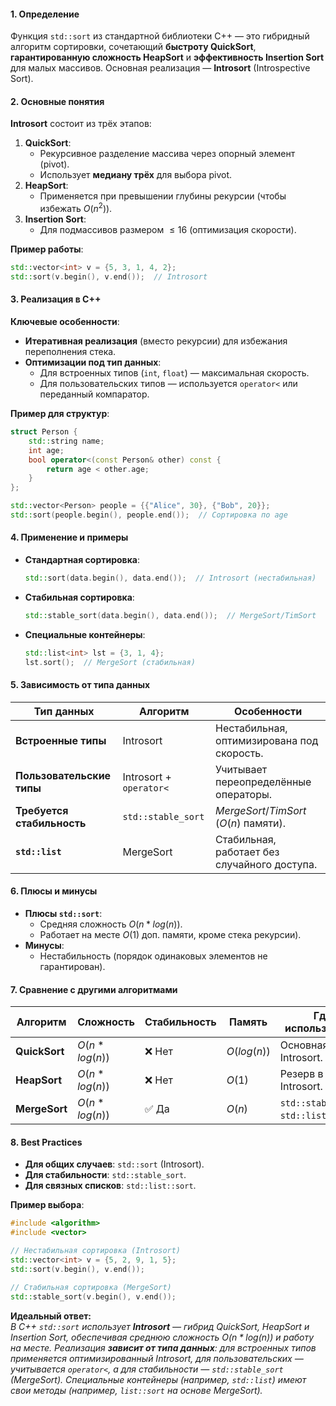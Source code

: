 #### 1. Определение  
Функция `std::sort` из стандартной библиотеки C++ — это гибридный алгоритм сортировки, сочетающий **быстроту QuickSort**, **гарантированную сложность HeapSort** и **эффективность Insertion Sort** для малых массивов. Основная реализация — **Introsort** (Introspective Sort).

#### **2. Основные понятия**  
**Introsort** состоит из трёх этапов:  
1. **QuickSort**:  
   - Рекурсивное разделение массива через опорный элемент (pivot).  
   - Использует **медиану трёх** для выбора pivot.  
2. **HeapSort**:  
   - Применяется при превышении глубины рекурсии (чтобы избежать $O(n^2)$).  
1. **Insertion Sort**:  
   - Для подмассивов размером $≤16$ (оптимизация скорости).  

**Пример работы**:  
```cpp
std::vector<int> v = {5, 3, 1, 4, 2};
std::sort(v.begin(), v.end());  // Introsort
```

#### **3. Реализация в C++**  
**Ключевые особенности**:  
- **Итеративная реализация** (вместо рекурсии) для избежания переполнения стека.  
- **Оптимизации под тип данных**:  
  - Для встроенных типов (`int`, `float`) — максимальная скорость.  
  - Для пользовательских типов — используется `operator<` или переданный компаратор.

**Пример для структур**:  
```cpp
struct Person {
    std::string name;
    int age;
    bool operator<(const Person& other) const {
        return age < other.age;
    }
};

std::vector<Person> people = {{"Alice", 30}, {"Bob", 20}};
std::sort(people.begin(), people.end());  // Сортировка по age
```

#### **4. Применение и примеры**  
- **Стандартная сортировка**:  
  ```cpp
  std::sort(data.begin(), data.end());  // Introsort (нестабильная)
  ```  
- **Стабильная сортировка**:  
  ```cpp
  std::stable_sort(data.begin(), data.end());  // MergeSort/TimSort
  ```  
- **Специальные контейнеры**:  
  ```cpp
  std::list<int> lst = {3, 1, 4};
  lst.sort();  // MergeSort (стабильная)
  ```  

#### **5. Зависимость от типа данных**  
| Тип данных                 | Алгоритм                | Особенности                                  |
| -------------------------- | ----------------------- | -------------------------------------------- |
| **Встроенные типы**        | Introsort               | Нестабильная, оптимизирована под скорость.   |
| **Пользовательские типы**  | Introsort + `operator<` | Учитывает переопределённые операторы.        |
| **Требуется стабильность** | `std::stable_sort`      | $MergeSort/TimSort$ ($O(n)$ памяти).         |
| **`std::list`**            | MergeSort               | Стабильная, работает без случайного доступа. |

#### **6. Плюсы и минусы**  
- **Плюсы `std::sort`**:  
  - Средняя сложность $O(n*log(n))$.  
  - Работает на месте $O(1)$ доп. памяти, кроме стека рекурсии).  
- **Минусы**:  
  - Нестабильность (порядок одинаковых элементов не гарантирован).  

#### **7. Сравнение с другими алгоритмами**  

| Алгоритм      | Сложность     | Стабильность | Память      | Где используется?                      |
| ------------- | ------------- | ------------ | ----------- | -------------------------------------- |
| **QuickSort** | $O(n*log(n))$ | ❌ Нет        | $O(log(n))$ | Основная часть Introsort.              |
| **HeapSort**  | $O(n*log(n))$ | ❌ Нет        | $O(1)$      | Резерв в Introsort.                    |
| **MergeSort** | $O(n*log(n))$ | ✅ Да         | $O(n)$      | `std::stable_sort`, `std::list::sort`. |

#### **8. Best Practices**  
- **Для общих случаев**: `std::sort` (Introsort).  
- **Для стабильности**: `std::stable_sort`.  
- **Для связных списков**: `std::list::sort`.  

**Пример выбора**:  
```cpp
#include <algorithm>
#include <vector>

// Нестабильная сортировка (Introsort)
std::vector<int> v = {5, 2, 9, 1, 5};
std::sort(v.begin(), v.end());

// Стабильная сортировка (MergeSort)
std::stable_sort(v.begin(), v.end());
```

**Идеальный ответ:**  
_В C++ `std::sort` использует **Introsort** — гибрид QuickSort, HeapSort и Insertion Sort, обеспечивая среднюю сложность $O(n*log(n))$ и работу на месте. Реализация **зависит от типа данных**: для встроенных типов применяется оптимизированный Introsort, для пользовательских — учитывается `operator<`, а для стабильности — `std::stable_sort` (MergeSort). Специальные контейнеры (например, `std::list`) имеют свои методы (например, `list::sort` на основе MergeSort)._